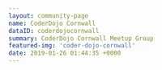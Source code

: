 ```yaml
---
layout: community-page
name: CoderDojo Cornwall
dataID: coderdojocornwall
summary: CoderDojo Cornwall Meetup Group
featured-img: 'coder-dojo-cornwall'
date: 2019-01-26 01:44:35 +0000
---
```

